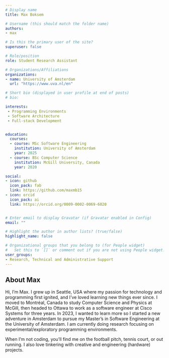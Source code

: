 ```yaml
---
# Display name
title: Max Boksem

# Username (this should match the folder name)
authors:
- max

# Is this the primary user of the site?
superuser: false

# Role/position
role: Student Research Assistant

# Organizations/Affiliations
organizations:
- name: University of Amsterdam
  url: "https://www.uva.nl/en"

# Short bio (displayed in user profile at end of posts)
# bio: 

interests:
 - Programming Environments
 - Software Architecture
 - Full-stack Development


education:
  courses:
  - course: MSc Software Engineering
    institution: University of Amsterdam
    year: 2025
  - course: BSc Computer Science
    institution: McGill University, Canada
    year: 2020

social:
- icon: github
  icon_pack: fab
  link: https://github.com/maxmb15
- icon: orcid
  icon_pack: ai 
  link: https://orcid.org/0009-0002-0069-6020


# Enter email to display Gravatar (if Gravatar enabled in Config)
email: ""

# Highlight the author in author lists? (true/false)
highlight_name: false

# Organizational groups that you belong to (for People widget)
#   Set this to `[]` or comment out if you are not using People widget.
user_groups:
- Research, Technical and Administrative Support
---
```


<h2>About Max</h2>
<p>Hi, I’m Max. I grew up in Seattle, USA where my passion for technology and programming first ignited, and I’ve loved learning new things ever since. I moved to Montréal, Canada to study Computer Science and Physics at McGill, then headed to Ottawa to work as a software engineer at Cisco Systems for three years. In 2023, I wanted to learn more so I started a new adventure in Amsterdam to pursue my Master’s in Software Engineering at the University of Amsterdam. I am currently doing research focusing on experimental/exploratory programming environments.</p>

<p>When I’m not coding, you’ll find me on the football pitch, tennis court, or out running. I also love tinkering with creative and engineering (hardware) projects.</p>